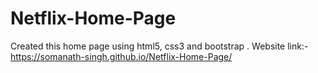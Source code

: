 # Netflix-Home-Page
Created this home page using html5, css3 and bootstrap .
Website link:- https://somanath-singh.github.io/Netflix-Home-Page/
